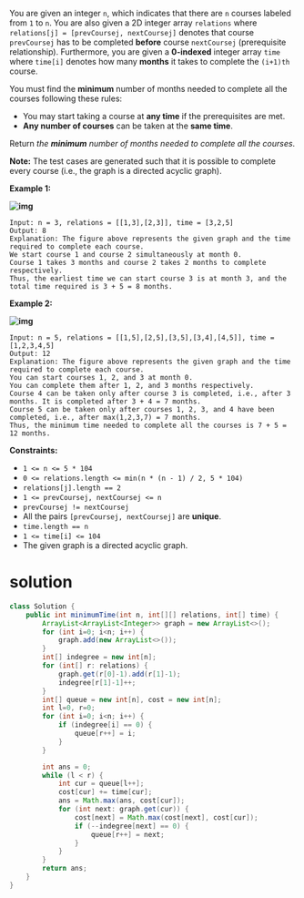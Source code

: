 You are given an integer `n`, which indicates that there are `n` courses labeled from `1` to `n`. You are also given a 2D integer array `relations` where `relations[j] = [prevCoursej, nextCoursej]` denotes that course `prevCoursej` has to be completed **before** course `nextCoursej` (prerequisite relationship). Furthermore, you are given a **0-indexed** integer array `time` where `time[i]` denotes how many **months** it takes to complete the `(i+1)th` course.

You must find the **minimum** number of months needed to complete all the courses following these rules:

- You may start taking a course at **any time** if the prerequisites are met.
- **Any number of courses** can be taken at the **same time**.

Return *the **minimum** number of months needed to complete all the courses*.

**Note:** The test cases are generated such that it is possible to complete every course (i.e., the graph is a directed acyclic graph).

 

**Example 1:**

**![img](https://assets.leetcode.com/uploads/2021/10/07/ex1.png)**

```
Input: n = 3, relations = [[1,3],[2,3]], time = [3,2,5]
Output: 8
Explanation: The figure above represents the given graph and the time required to complete each course. 
We start course 1 and course 2 simultaneously at month 0.
Course 1 takes 3 months and course 2 takes 2 months to complete respectively.
Thus, the earliest time we can start course 3 is at month 3, and the total time required is 3 + 5 = 8 months.
```

**Example 2:**

**![img](https://assets.leetcode.com/uploads/2021/10/07/ex2.png)**

```
Input: n = 5, relations = [[1,5],[2,5],[3,5],[3,4],[4,5]], time = [1,2,3,4,5]
Output: 12
Explanation: The figure above represents the given graph and the time required to complete each course.
You can start courses 1, 2, and 3 at month 0.
You can complete them after 1, 2, and 3 months respectively.
Course 4 can be taken only after course 3 is completed, i.e., after 3 months. It is completed after 3 + 4 = 7 months.
Course 5 can be taken only after courses 1, 2, 3, and 4 have been completed, i.e., after max(1,2,3,7) = 7 months.
Thus, the minimum time needed to complete all the courses is 7 + 5 = 12 months.
```

 

**Constraints:**

- `1 <= n <= 5 * 104`
- `0 <= relations.length <= min(n * (n - 1) / 2, 5 * 104)`
- `relations[j].length == 2`
- `1 <= prevCoursej, nextCoursej <= n`
- `prevCoursej != nextCoursej`
- All the pairs `[prevCoursej, nextCoursej]` are **unique**.
- `time.length == n`
- `1 <= time[i] <= 104`
- The given graph is a directed acyclic graph.

# solution

```java
class Solution {
    public int minimumTime(int n, int[][] relations, int[] time) {
        ArrayList<ArrayList<Integer>> graph = new ArrayList<>();
        for (int i=0; i<n; i++) {
            graph.add(new ArrayList<>());
        }
        int[] indegree = new int[n];
        for (int[] r: relations) {
            graph.get(r[0]-1).add(r[1]-1);
            indegree[r[1]-1]++;
        }
        int[] queue = new int[n], cost = new int[n];
        int l=0, r=0;
        for (int i=0; i<n; i++) {
            if (indegree[i] == 0) {
                queue[r++] = i;
            }
        }

        int ans = 0;
        while (l < r) {
            int cur = queue[l++];
            cost[cur] += time[cur];
            ans = Math.max(ans, cost[cur]);
            for (int next: graph.get(cur)) {
                cost[next] = Math.max(cost[next], cost[cur]);
                if (--indegree[next] == 0) {
                    queue[r++] = next;
                }
            }
        }
        return ans;
    }
}
```

